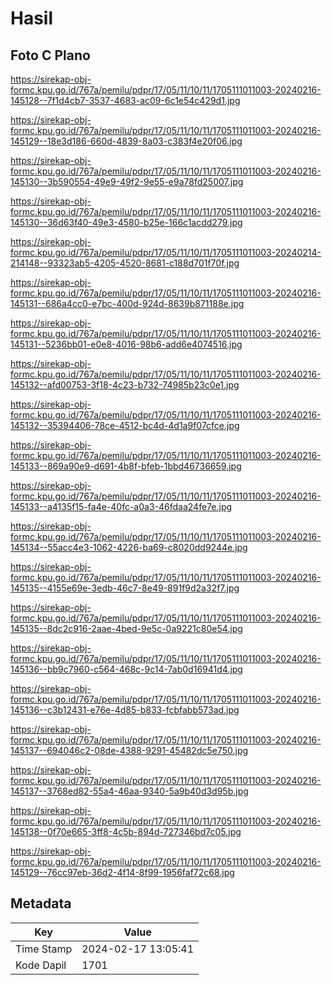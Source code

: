 # Hasil

## Foto C Plano

https://sirekap-obj-formc.kpu.go.id/767a/pemilu/pdpr/17/05/11/10/11/1705111011003-20240216-145128--7f1d4cb7-3537-4683-ac09-6c1e54c429d1.jpg

https://sirekap-obj-formc.kpu.go.id/767a/pemilu/pdpr/17/05/11/10/11/1705111011003-20240216-145129--18e3d186-660d-4839-8a03-c383f4e20f06.jpg

https://sirekap-obj-formc.kpu.go.id/767a/pemilu/pdpr/17/05/11/10/11/1705111011003-20240216-145130--3b590554-49e9-49f2-9e55-e9a78fd25007.jpg

https://sirekap-obj-formc.kpu.go.id/767a/pemilu/pdpr/17/05/11/10/11/1705111011003-20240216-145130--36d63f40-49e3-4580-b25e-166c1acdd279.jpg

https://sirekap-obj-formc.kpu.go.id/767a/pemilu/pdpr/17/05/11/10/11/1705111011003-20240214-214148--93323ab5-4205-4520-8681-c188d701f70f.jpg

https://sirekap-obj-formc.kpu.go.id/767a/pemilu/pdpr/17/05/11/10/11/1705111011003-20240216-145131--686a4cc0-e7bc-400d-924d-8639b871188e.jpg

https://sirekap-obj-formc.kpu.go.id/767a/pemilu/pdpr/17/05/11/10/11/1705111011003-20240216-145131--5236bb01-e0e8-4016-98b6-add6e4074516.jpg

https://sirekap-obj-formc.kpu.go.id/767a/pemilu/pdpr/17/05/11/10/11/1705111011003-20240216-145132--afd00753-3f18-4c23-b732-74985b23c0e1.jpg

https://sirekap-obj-formc.kpu.go.id/767a/pemilu/pdpr/17/05/11/10/11/1705111011003-20240216-145132--35394406-78ce-4512-bc4d-4d1a9f07cfce.jpg

https://sirekap-obj-formc.kpu.go.id/767a/pemilu/pdpr/17/05/11/10/11/1705111011003-20240216-145133--869a90e9-d691-4b8f-bfeb-1bbd46736659.jpg

https://sirekap-obj-formc.kpu.go.id/767a/pemilu/pdpr/17/05/11/10/11/1705111011003-20240216-145133--a4135f15-fa4e-40fc-a0a3-46fdaa24fe7e.jpg

https://sirekap-obj-formc.kpu.go.id/767a/pemilu/pdpr/17/05/11/10/11/1705111011003-20240216-145134--55acc4e3-1062-4226-ba69-c8020dd9244e.jpg

https://sirekap-obj-formc.kpu.go.id/767a/pemilu/pdpr/17/05/11/10/11/1705111011003-20240216-145135--4155e69e-3edb-46c7-8e49-891f9d2a32f7.jpg

https://sirekap-obj-formc.kpu.go.id/767a/pemilu/pdpr/17/05/11/10/11/1705111011003-20240216-145135--8dc2c916-2aae-4bed-9e5c-0a9221c80e54.jpg

https://sirekap-obj-formc.kpu.go.id/767a/pemilu/pdpr/17/05/11/10/11/1705111011003-20240216-145136--bb9c7960-c564-468c-9c14-7ab0d16941d4.jpg

https://sirekap-obj-formc.kpu.go.id/767a/pemilu/pdpr/17/05/11/10/11/1705111011003-20240216-145136--c3b12431-e76e-4d85-b833-fcbfabb573ad.jpg

https://sirekap-obj-formc.kpu.go.id/767a/pemilu/pdpr/17/05/11/10/11/1705111011003-20240216-145137--694046c2-08de-4388-9291-45482dc5e750.jpg

https://sirekap-obj-formc.kpu.go.id/767a/pemilu/pdpr/17/05/11/10/11/1705111011003-20240216-145137--3768ed82-55a4-46aa-9340-5a9b40d3d95b.jpg

https://sirekap-obj-formc.kpu.go.id/767a/pemilu/pdpr/17/05/11/10/11/1705111011003-20240216-145138--0f70e665-3ff8-4c5b-894d-727346bd7c05.jpg

https://sirekap-obj-formc.kpu.go.id/767a/pemilu/pdpr/17/05/11/10/11/1705111011003-20240216-145129--76cc97eb-36d2-4f14-8f99-1956faf72c68.jpg


## Metadata

| Key        | Value               |
| ---------- | ------------------- |
| Time Stamp | 2024-02-17 13:05:41 |
| Kode Dapil | 1701                |



